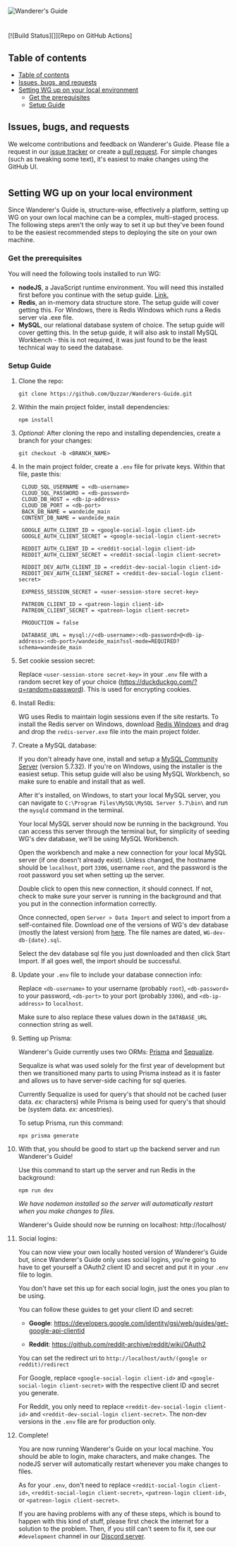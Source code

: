 ![Wanderer's Guide](https://wanderersguide.app/images/logo.png "Wanderer's Guide logo")
#

[![Build Status][]][Repo on GitHub Actions]

## Table of contents
- [Table of contents](#table-of-contents)
- [Issues, bugs, and requests](#issues-bugs-and-requests)
- [Setting WG up on your local environment](#setting-wg-up-on-your-local-environment)
  - [Get the prerequisites](#get-the-prerequisites)
  - [Setup Guide](#setup-guide)


## Issues, bugs, and requests

We welcome contributions and feedback on Wanderer's Guide. 
Please file a request in our
[issue tracker](https://github.com/Quzzar/Wanderers-Guide/issues/new/choose) 
or create a [pull request](https://github.com/Quzzar/Wanderers-Guide/pulls). 
For simple changes (such as tweaking some text), 
it's easiest to make changes using the GitHub UI.

#
## Setting WG up on your local environment

Since Wanderer's Guide is, structure-wise, effectively a platform, setting up WG on your own local machine can be a complex, multi-staged process. The following steps aren't the only way to set it up but they've been found to be the easiest recommended steps to deploying the site on your own machine.

### Get the prerequisites
You will need the following tools installed to run WG:

- **nodeJS**, a JavaScript runtime environment. 
  You will need this installed first before you continue with the setup guide. [Link.](https://nodejs.org/en/)
- **Redis**, an in-memory data structure store.
  The setup guide will cover getting this. For Windows, there is Redis Windows which runs a Redis server via .exe file.
- **MySQL**, our relational database system of choice.
  The setup guide will cover getting this. In the setup guide, it will also ask to install MySQL Workbench - this is not required, it was just found to be the least technical way to seed the database.

### Setup Guide

1. Clone the repo:
   ```
   git clone https://github.com/Quzzar/Wanderers-Guide.git
   ```

1. Within the main project folder, install dependencies:
   ```
   npm install
   ```

1. _Optional:_ After cloning the repo and installing dependencies, create a branch for your changes:
   ```
   git checkout -b <BRANCH_NAME>
   ```

1. In the main project folder, create a `.env` file for private keys. Within that file, paste this:
   ```env
    CLOUD_SQL_USERNAME = <db-username>
    CLOUD_SQL_PASSWORD = <db-password>
    CLOUD_DB_HOST = <db-ip-address>
    CLOUD_DB_PORT = <db-port>
    BACK_DB_NAME = wandeide_main
    CONTENT_DB_NAME = wandeide_main

    GOOGLE_AUTH_CLIENT_ID = <google-social-login client-id>
    GOOGLE_AUTH_CLIENT_SECRET = <google-social-login client-secret>

    REDDIT_AUTH_CLIENT_ID = <reddit-social-login client-id>
    REDDIT_AUTH_CLIENT_SECRET = <reddit-social-login client-secret>

    REDDIT_DEV_AUTH_CLIENT_ID = <reddit-dev-social-login client-id>
    REDDIT_DEV_AUTH_CLIENT_SECRET = <reddit-dev-social-login client-secret>

    EXPRESS_SESSION_SECRET = <user-session-store secret-key>

    PATREON_CLIENT_ID = <patreon-login client-id>
    PATREON_CLIENT_SECRET = <patreon-login client-secret>

    PRODUCTION = false

    DATABASE_URL = mysql://<db-username>:<db-password>@<db-ip-address>:<db-port>/wandeide_main?ssl-mode=REQUIRED?schema=wandeide_main
   ```

1. Set cookie session secret:
   
    Replace `<user-session-store secret-key>` in your `.env` file with a random secret key of your choice (https://duckduckgo.com/?q=random+password). This is used for encrypting cookies.

1. Install Redis:
   
    WG uses Redis to maintain login sessions even if the site restarts. To install the Redis server on Windows, download [Redis Windows](https://github.com/zkteco-home/redis-windows) and drag and drop the `redis-server.exe` file into the main project folder.

1. Create a MySQL database:
   
    If you don't already have one, install and setup a [MySQL Community Server](https://dev.mysql.com/downloads/mysql/) (version 5.7.32). If you're on Windows, using the installer is the easiest setup. This setup guide will also be using MySQL Workbench, so make sure to enable and install that as well.

    After it's installed, on Windows, to start your local MySQL server, you can navigate to `C:\Program Files\MySQL\MySQL Server 5.7\bin\` and run the `mysqld` command in the terminal.

    Your local MySQL server should now be running in the background. You can access this server through the terminal but, for simplicity of seeding WG's dev database, we'll be using MySQL Workbench.

    Open the workbench and make a new connection for your local MySQL server (if one doesn't already exist). Unless changed, the hostname should be `localhost`, port `3306`, username `root`, and the password is the root password you set when setting up the server.

    Double click to open this new connection, it should connect. If not, check to make sure your server is running in the background and that you put in the connection information correctly.
    
    Once connected, open `Server > Data Import` and select to import from a self-contained file. Download one of the versions of WG's dev database (mostly the latest version) from [here](https://drive.google.com/drive/folders/1TIIKfROwuvuudhMZ-79loESHvjpqI_O_?usp=sharing). The file names are dated, `WG-dev-db-{date}.sql`. 
    
    Select the dev database sql file you just downloaded and then click Start Import. If all goes well, the import should be successful.

1. Update your `.env` file to include your database connection info:
   
    Replace `<db-username>` to your username (probably `root`), `<db-password>` to your password, `<db-port>` to your port (probably `3306`), and `<db-ip-address>` to `localhost`.
    
    Make sure to also replace these values down in the `DATABASE_URL` connection string as well.

1. Setting up Prisma:

    Wanderer's Guide currently uses two ORMs: [Prisma](https://www.prisma.io/) and [Sequalize](https://sequelize.org/).

    Sequalize is what was used solely for the first year of development but then we transitioned many parts to using Prisma instead as it is faster and allows us to have server-side caching for sql queries.

    Currently Sequalize is used for query's that should not be cached (user data. _ex:_ characters) while Prisma is being used for query's that should be (system data. _ex:_ ancestries).

    To setup Prisma, run this command:
    
    ```
    npx prisma generate
    ```

1. With that, you should be good to start up the backend server and run Wanderer's Guide!
  
    Use this command to start up the server and run Redis in the background:

    ```
    npm run dev
    ```

    _We have nodemon installed so the server will automatically restart when you make changes to files._
  
    Wanderer's Guide should now be running on localhost: http://localhost/

1. Social logins:
   
    You can now view your own locally hosted version of Wanderer's Guide but, since Wanderer's Guide only uses social logins, you're going to have to get yourself a OAuth2 client ID and secret and put it in your `.env` file to login.

    You don't have set this up for each social login, just the ones you plan to be using.

    You can follow these guides to get your client ID and secret:

   - **Google**: https://developers.google.com/identity/gsi/web/guides/get-google-api-clientid

   - **Reddit**: https://github.com/reddit-archive/reddit/wiki/OAuth2

    You can set the redirect uri to `http://localhost/auth/(google or reddit)/redirect`

    For Google, replace `<google-social-login client-id>` and `<google-social-login client-secret>` with the respective client ID and secret you generate.

    For Reddit, you only need to replace `<reddit-dev-social-login client-id>` and `<reddit-dev-social-login client-secret>`. The non-dev versions in the `.env` file are for production only.

1. Complete!
   
    You are now running Wanderer's Guide on your local machine. You should be able to login, make characters, and make changes. The nodeJS server will automatically restart whenever you make changes to files.

    As for your `.env`, don't need to replace `<reddit-social-login client-id>`, `<reddit-social-login client-secret>`, `<patreon-login client-id>`, or `<patreon-login client-secret>`.

    If you are having problems with any of these steps, which is bound to happen with this kind of stuff, please first check the internet for a solution to the problem. Then, if you still can't seem to fix it, see our `#development` channel in our [Discord server](https://discord.gg/mfqCWBF7Qv).

#